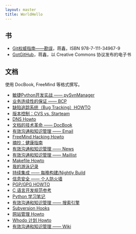 ```yaml
---
layout: master
title: WorldHello
---
```


## 书

* [Git权威指南——勘误](/gotgit/)，蒋鑫，ISBN 978-7-111-34967-9
* [GotGitHub](/gotgithub/)，蒋鑫，以 Creative Commons 协议发布的电子书

## 文档

使用 DocBook, FreeMind 等格式撰写。

* [敏捷Python开发实战 —— pySvnManager](agile_python)
* [业务连续性的保证 —— BCP](bcp)
* [缺陷追踪系统（Bug Tracking）HOWTO](bug_tracking)
* [版本控制：CVS vs. Starteam](cvs_vs_starteam)
* [DNS Howto](dns_howto)
* [文档的技术革命 —— DocBook](docbook_howto)
* [有效沟通和知识管理 —— Email](email_howto)
* [FreeMind Hacking Howto](freemind/freemind.mm.htm)
* [摘抄：健康指南](health)
* [有效沟通和知识管理 —— News](inn_howto)
* [有效沟通和知识管理 —— Maillist](mailinglist)
* [Makefile Howto](makefile_howto/makefile_howto.mm.htm)
* [我的游泳记录](my.record)
* [持续集成 —— 每晚构建/Nightly Build](nightlybuild)
* [信息安全 —— 个人防火墙](personal_firewall)
* [PGP/GPG HOWTO](pgp)
* [C 语言开发规范参考](program_rules)
* [Python 学习笔记](python/python.mm.htm)
* [有效沟通和知识管理 —— 搜索引擎](search_engine)
* [Subversion Hooks](svn_hooks/svn_hooks.mm.htm)
* [网站管理 Howto](website_howto)
* [Whodo 计划 Howto](whodo_howto)
* [有效沟通和知识管理 —— Wiki](wiki_howto)
